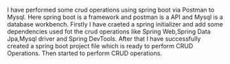 I have performed some crud operations using spring boot via Postman to Mysql.
Here spring boot is a framework and postman is a API and Mysql is a database workbench.
Firstly I have craeted a spring initializer and add some dependencies used fot the crud operations like Spring Web,Spring Data Jpa,Mysql driver and Spring DevTools.
After that I have successfully created a spring boot project file which is ready to perform CRUD Operations.
Then started to perform CRUD operations.
